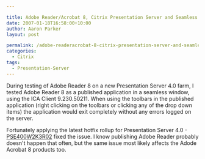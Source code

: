 ```yaml
---

title: Adobe Reader/Acrobat 8, Citrix Presentation Server and Seamless Windows
date: 2007-01-18T16:58:00+10:00
author: Aaron Parker
layout: post

permalink: /adobe-readeracrobat-8-citrix-presentation-server-and-seamless-windows/
categories:
  - Citrix
tags:
  - Presentation-Server
---
```

During testing of Adobe Reader 8 on a new Presentation Server 4.0 farm, I tested Adobe Reader 8 as a published application in a seamless window, using the ICA Client 9.230.50211. When using the toolbars in the published application (right clicking on the toolbars or clicking any of the drop down items) the application would exit completely without any errors logged on the server.

Fortunately applying the latest hotfix rollup for Presentation Server 4.0 - [PSE400W2K3R02](http://ctxex10.citrix.com/article/CTX109307) fixed the issue. I know publishing Adobe Reader probably doesn't happen that often, but the same issue most likely affects the Adode Acrobat 8 products too.
